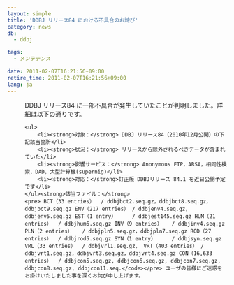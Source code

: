 ```yaml
---
layout: simple
title: 'DDBJ リリース84 における不具合のお詫び'
category: news
db:
  - ddbj

tags:
  - メンテナンス

date: 2011-02-07T16:21:56+09:00
retire_time: 2011-02-07T16:21:56+09:00
lang: ja
---
```


<dd>DDBJ リリース84 に一部不具合が発生していたことが判明しました。詳細は以下の通りです。

    <ul>
        <li><strong>対象：</strong> DDBJ リリース84（2010年12月公開）の下記該当箇所</li>
        <li><strong>状況：</strong> リリースから除外されるべきデータが含まれていた</li>
        <li><strong>影響サービス：</strong> Anonymous FTP，ARSA，相同性検索，DAD，大型計算機(supernig)</li>
        <li><strong>対応：</strong>訂正版 DDBJリリース 84.1 を近日公開予定です</li>
    </ul><strong>該当ファイル：</strong>
    <pre> BCT（33 entries）  / ddbjbct2.seq.gz，ddbjbct8.seq.gz，ddbjbct9.seq.gz ENV（217 entries） / ddbjenv4.seq.gz，ddbjenv5.seq.gz EST（1 entry）     / ddbjest145.seq.gz HUM（21 entries）  / ddbjhum6.seq.gz INV（9 entries）   / ddbjinv4.seq.gz PLN（2 entries）   / ddbjpln5.seq.gz，ddbjpln7.seq.gz ROD（27 entries）  / ddbjrod5.seq.gz SYN（1 entry）     / ddbjsyn.seq.gz VRL（33 entries）  / ddbjvrl1.seq.gz， VRT（403 entries） / ddbjvrt1.seq.gz，ddbjvrt3.seq.gz，ddbjvrt4.seq.gz CON（16,633 entries）  / ddbjcon5.seq.gz, ddbjcon6.seq.gz, ddbjcon7.seq.gz, ddbjcon8.seq.gz, ddbjcon11.seq.</code></pre> ユーザの皆様にご迷惑をお掛けいたしました事を深くお詫び申し上げます。
</dd>
